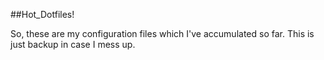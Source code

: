 ##Hot_Dotfiles!

So, these are my configuration files which I've accumulated so far. This is just backup in case I mess up.
